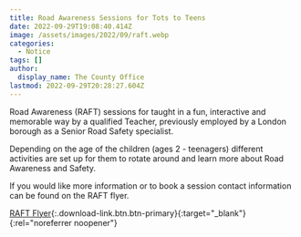 ```yaml
---
title: Road Awareness Sessions for Tots to Teens
date: 2022-09-29T19:08:40.414Z
image: /assets/images/2022/09/raft.webp
categories:
  - Notice
tags: []
author:
  display_name: The County Office
lastmod: 2022-09-29T20:28:27.604Z
---
```

Road Awareness (RAFT) sessions for taught in a fun, interactive and memorable way by a qualified Teacher, previously employed by a London borough as a Senior Road Safety specialist.

Depending on the age of the children (ages 2 - teenagers) different activities are set up for them to rotate around and learn more about Road Awareness and Safety.  

If you would like more information or to book a session contact information can be found on the RAFT flyer.

[RAFT Flyer](/assets/docs/2022/raft-leaflet.pdf){:.download-link.btn.btn-primary}{:target="_blank"}{:rel="noreferrer noopener"}
